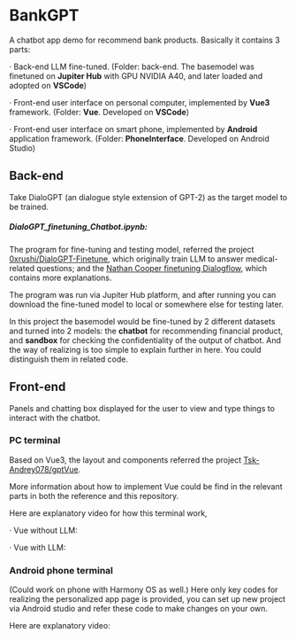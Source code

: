 # BankGPT

A chatbot app demo for recommend bank products. Basically it contains 3 parts:

· Back-end LLM fine-tuned. (Folder: back-end. The basemodel was finetuned on **Jupiter Hub** with GPU NVIDIA A40, and later loaded and adopted on **VSCode**)

· Front-end user interface on personal computer, implemented by **Vue3** framework. (Folder: **Vue**. Developed on **VSCode**)

· Front-end user interface on smart phone, implemented by **Android** application framework. (Folder: **PhoneInterface**. Developed on Android Studio)

## Back-end

Take DialoGPT (an dialogue style extension of GPT-2) as the target model to be trained.

##### DialoGPT_finetuning_Chatbot.ipynb: 
The program for fine-tuning and testing model, referred the project [0xrushi/DialoGPT-Finetune](https://github.com/0xrushi/DialoGPT-Finetune), which originally train LLM to answer medical-related questions; and the [Nathan Cooper finetuning Dialogflow](https://nathancooper.io/i-am-a-nerd/chatbot/deep-learning/gpt2/2020/05/12/chatbot-part-1.html), which contains more explanations.

The program was run via Jupiter Hub platform, and after running you can download the fine-tuned model to local or somewhere else for testing later.

In this project the basemodel would be fine-tuned by 2 different datasets and turned into 2 models: the **chatbot** for recommending financial product, and **sandbox** for checking the confidentiality of the output of chatbot. And the way of realizing is too simple to explain further in here. You could distinguish them in related code.

## Front-end

Panels and chatting box displayed for the user to view and type things to interact with the chatbot.

### PC terminal

Based on Vue3, the layout and components referred the project [Tsk-Andrey078/gptVue](https://github.com/Tsk-Andrey078/gptVue).

More information about how to implement Vue could be find in the relevant parts in both the reference and this repository.

Here are explanatory video for how this terminal work,

· Vue without LLM:



· Vue with LLM:

### Android phone terminal

(Could work on phone with Harmony OS as well.)
Here only key codes for realizing the personalized app page is provided, you can set up new project via Android studio and refer these code to make changes on your own.

Here are explanatory video:


